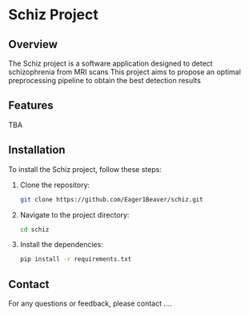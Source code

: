 # Schiz Project

## Overview
The Schiz project is a software application designed to detect schizophrenia from MRI scans<!---[briefly describe the purpose of your project].--> 
This project aims to propose an optimal preprocessing pipeline to obtain the best detection results <!---[mention the main goal or functionality].-->

## Features
TBA
<!---
- Feature 1: [Describe feature 1]
- Feature 2: [Describe feature 2]
- Feature 3: [Describe feature 3]
-->
## Installation
To install the Schiz project, follow these steps:

1. Clone the repository:
    ```bash
    git clone https://github.com/Eager1Beaver/schiz.git
    ```
2. Navigate to the project directory:
    ```bash
    cd schiz
    ```
3. Install the dependencies:
    ```bash
    pip install -r requirements.txt
    ```
<!---
## Usage
To use the Schiz project, run the following command:
```bash
[command to run the project]
```

## Contributing
We welcome contributions! Please read our [CONTRIBUTING.md](CONTRIBUTING.md) for guidelines on how to contribute to this project.

## License
This project is licensed under the [Your License] License - see the [LICENSE](LICENSE) file for details.
-->
## Contact
For any questions or feedback, please contact ....
